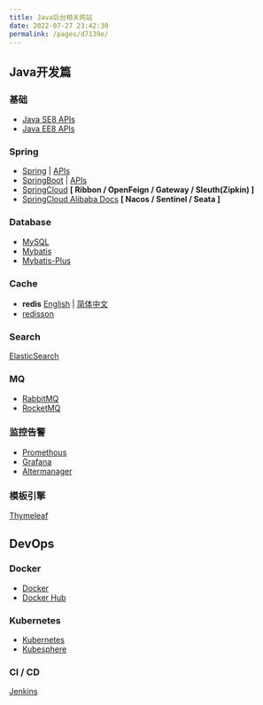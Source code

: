 ```yaml
---
title: Java后台相关网站
date: 2022-07-27 23:42:30
permalink: /pages/d7139e/
---
```



## Java开发篇
### 基础
- [Java SE8 APIs](https://docs.oracle.com/javase/8/docs/api/index.html)
- [Java EE8 APIs](https://javaee.github.io/javaee-spec/javadocs/)

### Spring
- [Spring](https://spring.io/projects/spring-framework) | [APIs](https://docs.spring.io/spring-framework/docs/current/javadoc-api/)
- [SpringBoot](https://docs.spring.io/spring-boot/docs/current/reference/html/index.html) | [APIs](https://docs.spring.io/spring-boot/docs/current/api/)
- [SpringCloud](https://docs.spring.io/spring-cloud/docs/current/reference/html/) **[ Ribbon / OpenFeign / Gateway / Sleuth(Zipkin) ]**
- [SpringCloud Alibaba Docs](https://github.com/alibaba/spring-cloud-alibaba/blob/2.2.x/README-zh.md) **[ Nacos / Sentinel / Seata ]**


### Database
- [MySQL](https://dev.mysql.com/doc/)
- [Mybatis](https://mybatis.org/mybatis-3/zh/index.html)
- [Mybatis-Plus](https://baomidou.com/)


### Cache
- **redis** [English](https://redis.io/docs/) | [简体中文](http://redis.cn/documentation.html)
- [redisson](https://github.com/redisson/redisson/wiki/Table-of-Content)


### Search
[ElasticSearch](https://www.elastic.co/guide/index.html)


### MQ 
- [RabbitMQ](https://www.rabbitmq.com/documentation.html)
- [RocketMQ]()


### 监控告警
- [Promethous](https://prometheus.io/docs/introduction/overview/)
- [Grafana](https://github.com/grafana/grafana)
- [Altermanager](https://prometheus.io/docs/alerting/latest/alertmanager/)


### 模板引擎
[Thymeleaf](https://github.com/thymeleaf)


## DevOps
### Docker
- [Docker](https://docs.docker.com/get-started/overview/)
- [Docker Hub](https://registry.hub.docker.com/)


### Kubernetes
- [Kubernetes](https://github.com/kubernetes/kubernetes)
- [Kubesphere](https://github.com/kubesphere/kubesphere)


### CI / CD
[Jenkins](https://github.com/jenkinsci/jenkins)
